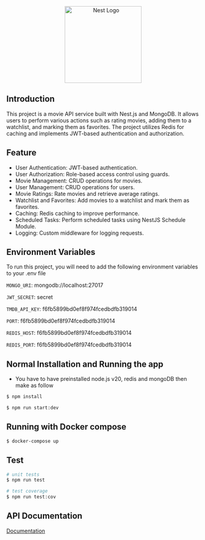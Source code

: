 <p align="center">
  <a href="http://nestjs.com/" target="blank"><img src="https://nestjs.com/img/logo-small.svg" width="200" alt="Nest Logo" /></a>
</p>

## Introduction

This project is a movie API service built with Nest.js and MongoDB. It allows users to perform various actions such as rating movies, adding them to a watchlist, and marking them as favorites. The project utilizes Redis for caching and implements JWT-based authentication and authorization.

## Feature

- User Authentication: JWT-based authentication.
- User Authorization: Role-based access control using guards.
- Movie Management: CRUD operations for movies.
- User Management: CRUD operations for users.
- Movie Ratings: Rate movies and retrieve average ratings.
- Watchlist and Favorites: Add movies to a watchlist and mark them as favorites.
- Caching: Redis caching to improve performance.
- Scheduled Tasks: Perform scheduled tasks using NestJS Schedule Module.
- Logging: Custom middleware for logging requests.

## Environment Variables

To run this project, you will need to add the following environment variables to your .env file

`MONGO_URI`: mongodb://localhost:27017

`JWT_SECRET`: secret

`TMDB_API_KEY`: f6fb5899bd0ef8f974fcedbdfb319014

`PORT`: f6fb5899bd0ef8f974fcedbdfb319014

`REDIS_HOST`: f6fb5899bd0ef8f974fcedbdfb319014

`REDIS_PORT`: f6fb5899bd0ef8f974fcedbdfb319014

## Normal Installation and Running the app

- You have to have preinstalled node.js v20, redis and mongoDB then make as follow

```bash
$ npm install

$ npm run start:dev
```

## Running with Docker compose

```bash
$ docker-compose up
```

## Test

```bash
# unit tests
$ npm run test

# test coverage
$ npm run test:cov
```

## API Documentation

[Documentation](http://localhost:8080/api)
